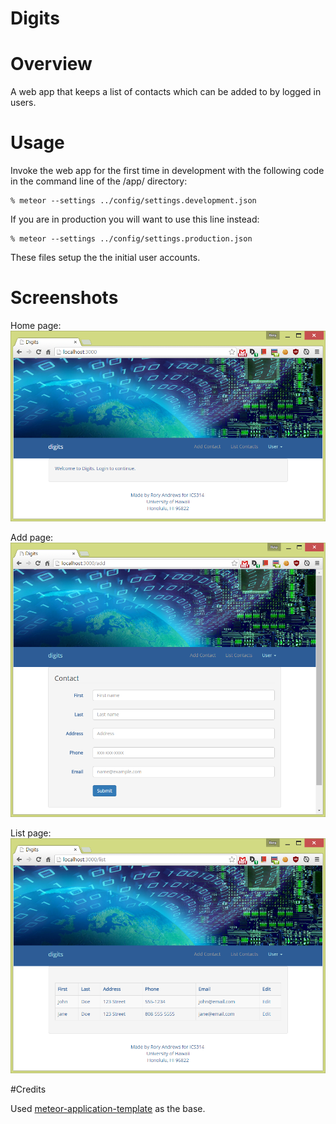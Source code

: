 # Digits

# Overview

A web app that keeps a list of contacts which can be added to by logged in users.

# Usage

Invoke the web app for the first time in development with the following code in the command line of the /app/ directory:
```
% meteor --settings ../config/settings.development.json
```
If you are in production you will want to use this line instead:
```
% meteor --settings ../config/settings.production.json
```
These files setup the the initial user accounts.

# Screenshots

Home page:
![](https://raw.githubusercontent.com/RoryAndrews/digits/qa-1/doc/homepage.png)

Add page:
![](https://raw.githubusercontent.com/RoryAndrews/digits/qa-1/doc/addpage.png)

List page:
![](https://raw.githubusercontent.com/RoryAndrews/digits/qa-1/doc/listpage.png)

#Credits

Used [meteor-application-template](http://ics-software-engineering.github.io/meteor-application-template/) as the base.
